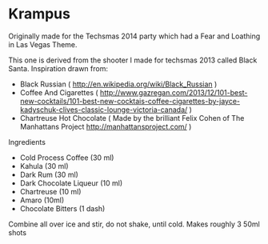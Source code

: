 Krampus
===================

Originally made for the Techsmas 2014 party which had a Fear and Loathing in Las Vegas Theme.

This one is derived from the shooter I made for techsmas 2013 called Black Santa.  Inspiration
drawn from:
- Black Russian ( http://en.wikipedia.org/wiki/Black_Russian )
- Coffee And Cigarettes ( http://www.gazregan.com/2013/12/101-best-new-cocktails/101-best-new-cocktais-coffee-cigarettes-by-jayce-kadyschuk-clives-classic-lounge-victoria-canada/ )
- Chartreuse Hot Chocolate ( Made by the brilliant Felix Cohen of The Manhattans Project http://manhattansproject.com/ )


Ingredients
- Cold Process Coffee (30 ml)
- Kahula (30 ml)
- Dark Rum (30 ml)
- Dark Chocolate Liqueur (10 ml)
- Chartreuse (10 ml)
- Amaro (10ml)
- Chocolate Bitters (1 dash)

Combine all over ice and stir, do not shake, until cold.  Makes roughly 3 50ml shots
